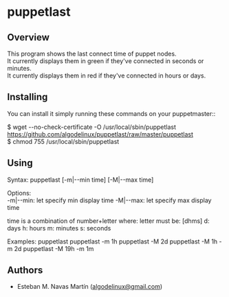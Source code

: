 puppetlast
==========

Overview
--------

This program shows the last connect time of puppet nodes.  
It currently displays them in green if they've connected in seconds or minutes.  
It currently displays them in red if they've connected in hours or days.  

Installing
----------

You can install it simply running these commands on your puppetmaster::

   $ wget --no-check-certificate -O /usr/local/sbin/puppetlast https://github.com/algodelinux/puppetlast/raw/master/puppetlast  
   $ chmod 755 /usr/local/sbin/puppetlast 

Using
-----

Syntax: puppetlast [-m|--min time] [-M|--max time]

Options:  
 -m|--min: let specify min display time
 -M|--max: let specify max display time

 time is a combination of number+letter where: 
 letter must be: [dhms] 
    d: days 
    h: hours 
    m: minutes 
    s: seconds 

Examples: 
    puppetlast 
    puppetlast -m 1h 
    puppetlast -M 2d 
    puppetlast -M 1h -m 2d 
    puppetlast -M 19h -m 1m 

## Authors

- Esteban M. Navas Martín (algodelinux@gmail.com)
